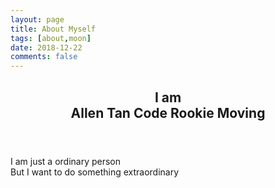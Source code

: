 ```yaml
---
layout: page
title: About Myself
tags: [about,moon]
date: 2018-12-22
comments: false
---
```


<link href="/assets/css/typed.css" rel="stylesheet">

<!-- typed start-->
<section id="home" class="tab-pane fade in active">
<article class="home-content">
    <header role="home-title">
    <h2>I am
        <div id="typed-strings"><span>Allen Tan</span> <span>Code Rookie</span> <span>Moving</span> </div>
        <span id="typed" style="white-space:pre;"></span></h2>
    </header>
    <p>I am just a ordinary person<br/>
    But I want to do something extraordinary
    <p> 
</article>
<div id="countdown"></div>
</section>  
<!-- typed end -->
<script src="/assets/js/jquery.min.js" type="text/javascript"></script>
<script src="/assets/js/typed.js" type="text/javascript"></script> 
<script>
    $(function(){
        $("#typed").typed({
            // strings: ["Typed.js is a <strong>jQuery</strong> plugin.", "It <em>types</em> out sentences.", "And then deletes them.", "Try it out!"],
            stringsElement: $('#typed-strings'),
            typeSpeed: 100,
            backDelay: 1000,
            loop: true,
            contentType: 'html', // or text
            // defaults to false for infinite loop
            loopCount: false,
        });
    });
</script>
